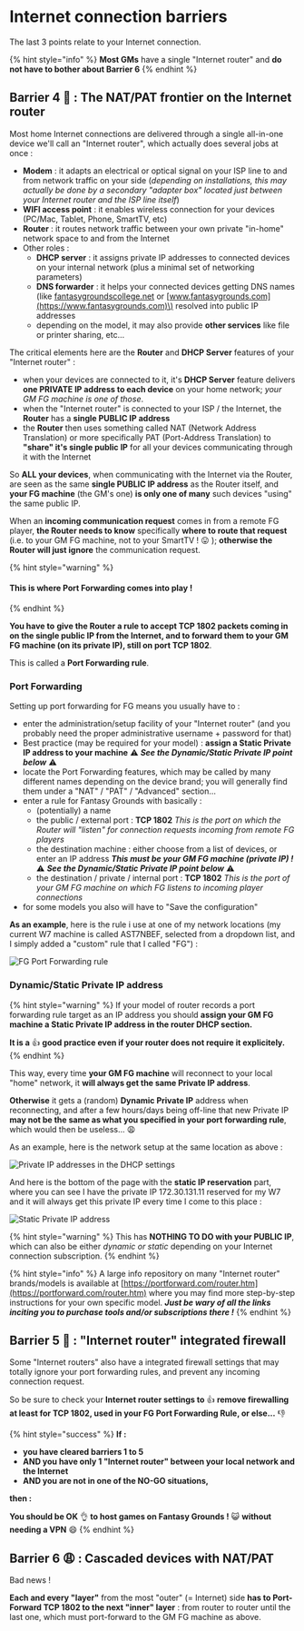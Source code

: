 # Internet connection barriers

The last 3 points relate to your Internet connection.

{% hint style="info" %}
**Most GMs** have a single "Internet router" and **do not have to bother about Barrier 6**
{% endhint %}

## Barrier 4 👺 : The NAT/PAT frontier on the Internet router

Most home Internet connections are delivered through a single all-in-one device we'll call an "Internet router", which actually does several jobs at once :

* **Modem** : it adapts an electrical or optical signal on your ISP line to and from network traffic on your side \(_depending on installations, this may actually be done by a secondary "adapter box" located just between your Internet router and the ISP line itself_\)
* **WIFI access point** : it enables wireless connection for your devices \(PC/Mac, Tablet, Phone, SmartTV, etc\)
* **Router** : it routes network traffic between your own private "in-home" network space to and from the Internet
* Other roles :
  * **DHCP server** : it assigns private IP addresses to connected devices on your internal network \(plus a minimal set of networking parameters\)
  * **DNS forwarder** : it helps your connected devices getting DNS names \(like [fantasygroundscollege.net](https://fantasygroundscollege.net) or [www.fantasygrounds.com](https://www.fantasygrounds.com)\) resolved into public IP addresses
  * depending on the model, it may also provide **other services** like file or printer sharing, etc...

The critical elements here are the **Router** and **DHCP Server** features of your "Internet router" : 

* when your devices are connected to it, it's **DHCP Server** feature delivers **one PRIVATE IP address to each device** on your home network; _your GM FG machine is one of those_.
* when the "Internet router" is connected to your ISP / the Internet, the **Router** has a **single PUBLIC IP address**
* the **Router** then uses something called NAT \(Network Address Translation\) or more specifically PAT \(Port-Address Translation\) to **"share" it's single public IP** for all your devices communicating through it with the Internet

So **ALL your devices**, when communicating with the Internet via the Router, are seen as the same **single PUBLIC IP address** as the Router itself, and **your FG machine** \(the GM's one\) **is only one of many** such devices "using" the same public IP.

When an **incoming communication request** comes in from a remote FG player, **the Router needs to know** specifically **where to route that request** \(i.e. to your GM FG machine, not to your SmartTV ! 😛 \); **otherwise the Router will just ignore** the communication request.

{% hint style="warning" %}
#### This is where **Port Forwarding** comes into play !
{% endhint %}

**You have to** **give the Router a rule to accept TCP 1802 packets coming in on the single public IP from the Internet, and to forward them to your GM FG machine \(on its private IP\), still on port TCP 1802**.

This is called a **Port Forwarding rule**.

### Port Forwarding

Setting up port forwarding for FG means you usually have to :

* enter the administration/setup facility of your "Internet router" \(and you probably need the proper administrative username + password for that\)
* Best practice \(may be required for your model\) : **assign a Static Private IP address to your machine** ⚠ _**See the Dynamic/Static Private IP point below**_  ⚠ 
* locate the Port Forwarding features, which may be called by many different names depending on the device brand;  you will generally find them under a "NAT" / "PAT" / "Advanced" section...
* enter a rule for Fantasy Grounds with basically :
  * \(potentially\) a name
  * the public / external port : **TCP 1802** _This is the port on which the Router will "listen" for connection requests incoming from remote FG players_
  * the destination machine : either choose from a list of devices, or enter an IP address _**This must be your GM FG machine \(private IP\) !**_  ⚠ _**See the Dynamic/Static Private IP point below**_  ⚠ 
  * the destination / private / internal port : **TCP 1802** _This is the port of your GM FG machine on which FG listens to incoming player connections_
* for some models you also will have to "Save the configuration"

**As an example**, here is the rule i use at one of my network locations \(my current W7 machine is called AST7NBEF, selected from a dropdown list, and I simply added a "custom" rule that I called "FG"\) :

![FG Port Forwarding rule](../.gitbook/assets/image%20%2811%29.png)



### Dynamic/Static Private IP address

{% hint style="warning" %}
If your model of router records a port forwarding rule target as an IP address you should **assign your GM FG machine a Static Private IP address in the router DHCP section.**

**It is a** 👍 **good practice even if your router does not require it explicitely.**
{% endhint %}

This way, every time **your GM FG machine** will reconnect to your local "home" network, it **will always get the same Private IP address**.

**Otherwise** it gets a \(random\) **Dynamic Private IP** address when reconnecting, and after a few hours/days being off-line that new Private IP **may not be the same as what you specified in your port forwarding rule**, which would then be useless... 😩 

As an example, here is the network setup at the same location as above :

![Private IP addresses in the DHCP settings](../.gitbook/assets/image.png)

And here is the bottom of the page with the **static IP reservation** part, where you can see I have the private IP 172.30.131.11 reserved for my W7 and it will always get this private IP every time I come to this place :

![Static Private IP address](../.gitbook/assets/image%20%287%29.png)

{% hint style="warning" %}
This has **NOTHING TO DO with your PUBLIC IP**, which can also be either _dynamic or static_ depending on your Internet connection subscription.
{% endhint %}

{% hint style="info" %}
A large info repository on many "Internet router" brands/models is available at [https://portforward.com/router.htm](https://portforward.com/router.htm) where you may find more step-by-step instructions for your own specific model. _**Just be wary of all the links inciting you to purchase tools and/or subscriptions there !**_
{% endhint %}



## Barrier 5 🤔 : "Internet router" integrated firewall

Some "Internet routers" also have a integrated firewall settings that may totally ignore your port forwarding rules, and prevent any incoming connection request.

So be sure to check your **Internet router settings to** 👍 **remove firewalling at least for TCP 1802, used in your FG Port Forwarding Rule, or else...** 👎 

{% hint style="success" %}
**If :**

* **you have cleared barriers 1 to 5**
* **AND you have only 1 "Internet router" between your local network and the Internet**
* **AND you are not in one of the NO-GO situations,**

**then :**

**You should be OK** 👌 **to host games on Fantasy Grounds !** 😺 **without needing a VPN** 😄 
{% endhint %}



## Barrier 6 😩 : Cascaded devices with NAT/PAT

Bad news !

**Each and every "layer"** from the most "outer" \(= Internet\) side **has to Port-Forward TCP 1802 to the next "inner" layer** : from router to router until the last one, which must port-forward to the GM FG machine as above.




